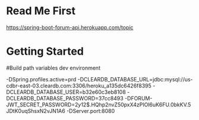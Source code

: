 # Read Me First
https://spring-boot-forum-api.herokuapp.com/topic


# Getting Started

#Build path variables dev environment

-DSpring.profiles.active=prd
-DCLEARDB_DATABASE_URL=jdbc:mysql://us-cdbr-east-03.cleardb.com:3306/heroku_a135dc6426f8395
-DCLEARDB_DATABASE_USER=b32e60c3eb8108
-DCLEARDB_DATABASE_PASSWORD=37cc8493
-DFORUM-JWT_SECRET_PASSWORD=$2y$12$.HQhp2nvZ50pxX4zPIOl6uK6FU.0bkKV.5JDtK0uqShsxN2vJN1A6
-DServer.port:8080
